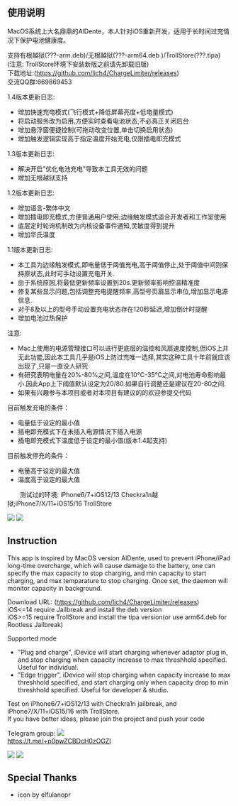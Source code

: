 ## 使用说明

MacOS系统上大名鼎鼎的AlDente，本人针对iOS重新开发，适用于长时间过充情况下保护电池健康度。  

支持有根越狱(???-arm.deb)/无根越狱(???-arm64.deb )/TrollStore(???.tipa)      
(注意: TrollStore环境下安装新版之前请先卸载旧版)    
下载地址:(https://github.com/lich4/ChargeLimiter/releases)    
交流QQ群:669869453 


1.4版本更新日志:
* 增加快速充电模式(飞行模式+降低屏幕亮度+低电量模式)
* 将启动服务改为启用,方便实时查看电池状态,不必真正关闭后台
* 增加悬浮窗便捷控制(可拖动改变位置,单击切换启用状态)
* 增加触发逻辑实现高于指定温度开始充电,仅限插电即充模式

1.3版本更新日志:
* 解决开启"优化电池充电"导致本工具无效的问题
* 增加无根越狱支持

1.2版本更新日志:
* 增加语言-繁体中文
* 增加插电即充模式,方便普通用户使用;边缘触发模式适合开发者和工作室使用
* 底层定时轮询机制改为内核设备事件通知,灵敏度得到提升
* 增加华氏温度

1.1版本更新日志:
* 本工具为边缘触发模式,即电量低于阈值充电,高于阈值停止,处于阈值中间则保持原状态,此时可手动设置充电开关.
* 由于系统原因,将最低更新频率设置到20s.更新频率影响控温精准度
* 修复某些显示问题,包括调整充电提醒频率,高型号页眉显示串位,增加显示电源信息.
* 对于8及以上的型号手动设置充电状态存在120秒延迟,增加倒计时提醒
* 增加电池过热保护

注意:
* Mac上使用的电源管理接口可以进行更底层的温控和风扇速度控制,但iOS上并无此功能,因此本工具几乎是iOS上防过充唯一选择,其实这种工具十年前就应该出现了,只是一直没人研究
* 有研究表明电量在20%-80%之间,温度在10°C-35°C之间,对电池寿命影响最小.因此App上下阈值默认设定为20/80.如果自行调整还是建议在20-80之间.
* 如果有兴趣参与本项目或者对本项目有建议的的欢迎参提交代码   

目前触发充电的条件：
* 电量低于设定的最小值
* 插电即充模式下在未插入电源情况下插入电源
* 插电即充模式下温度低于设定的最小值(版本1.4起支持)

目前触发停充的条件：
* 电量高于设定的最大值
* 温度高于设定的最大值


&emsp;&emsp;测试过的环境: iPhone6/7+iOS12/13 Checkra1n越狱;iPhone7/X/11+iOS15/16 TrollStore  

![](https://raw.githubusercontent.com/lich4/ChargeLimiter/main/screenshots/screenshots_cn0.png)
![](https://raw.githubusercontent.com/lich4/ChargeLimiter/main/screenshots/screenshots_cn1.png)


## Instruction

This app is inspired by MacOS version AlDente, used to prevent iPhone/iPad long-time overcharge, which will cause damage to the battery, one can specify the max capacity to stop charging, and min capacity to start charging, and max temparature to stop charging. Once set, the daemon will monitor capacity in background.

Download URL: (https://github.com/lich4/ChargeLimiter/releases)      
iOS<=14 require Jailbreak and install the deb version    
iOS>=15 require TrollStore and install the tipa version(or use arm64.deb for Rootless Jailbreak)    

Supported mode
* "Plug and charge", iDevice will start charging whenever adaptor plug in, and stop charging when capacity increase to max threshhold specified. Useful for individual.
* "Edge trigger", iDevice will stop charging when capacity increase to max threshhold specified, and start charging only when capacity drop to min threshhold specified. Useful for developer & studio.

Test on iPhone6/7+iOS12/13 with Checkra1n jailbreak, and iPhone7/X/11+iOS15/16 with TrollStore.   
If you have better ideas, please join the project and push your code   

Telegram group:  ![](https://img.shields.io/static/v1?label=&message=https://t.me/+p0pwZCBDcH0zOGZl&color=red)    
https://t.me/+p0pwZCBDcH0zOGZl   



![](https://raw.githubusercontent.com/lich4/ChargeLimiter/main/screenshots/screenshots_en0.png)
![](https://raw.githubusercontent.com/lich4/ChargeLimiter/main/screenshots/screenshots_en1.png)

## Special Thanks

* icon by elfulanopr



